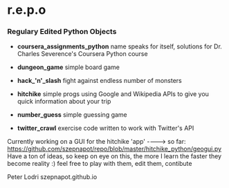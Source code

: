 # r.e.p.o
### Regulary Edited Python Objects


* **coursera_assignments_python**
   name speaks for itself, solutions for Dr. Charles Severence's Coursera Python course

* **dungeon_game**
   simple board game

* **hack_'n'_slash**
   fight against endless number of monsters

* **hitchike**
   simple progs using Google and Wikipedia APIs to give you quick information about your trip

* **number_guess**
   simple guessing game

* **twitter_crawl**
   exercise code written to work with Twitter's API


Currently working on a GUI for the hitchike 'app' ----> so far: https://github.com/szepnapot/repo/blob/master/hitchike_python/geogui.py
Have a ton of ideas, so keep on eye on this, the more I learn the faster they become reality :)
feel free to play with them, edit them, contibute


Peter Lodri
szepnapot.github.io

